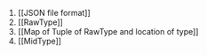 1. [[JSON file format]]
2. [[RawType]]
3. [[Map of Tuple of RawType and location of type]]
4. [[MidType]]
